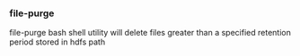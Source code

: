 ### file-purge

file-purge bash shell utility will delete files greater than a specified retention period stored in hdfs path
